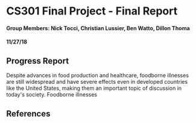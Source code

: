 # CS301 Final Project - Final Report
#### Group Members: Nick Tocci, Christian Lussier, Ben Watto, Dillon Thoma
#### 11/27/18

## Progress Report
<!-- DELETE THIS BEFORE TURNING IN: Final report (6 or more pages) Deadline: Friday, 13th December, 2018 by 7pm: Incorporate any feedback from the progress report and the presentation session. Your final report should be clear, concise and, most importantly, well written, this includes no typos or grammatical errors. Your report should be written in a professional manner and should include explanation of all of the requirements outlined above. -->

<!-- Intro -- what is our project about? what are we looking at within this scope? -->
Despite advances in food production and healthcare, foodborne illnesses are still widespread and have severe effects even in developed countries like the United States, making them an important topic of discussion in today's society. Foodborne illnesses



<!-- Background information -- what are foodborne illnesses? -->

<!-- Motivation -- why are foodborne illnesses important? -->

<!-- What questions does our project aim to answer? -->

<!-- Approach -- how did we do our project? -->

<!-- Challenges -- what challenges did we face? how did we overcome them? -->

<!-- Results -- what did we find? -->

<!-- Analysis -- What do our results mean? -->

<!-- Our Policy Change -- based on our results an analysis, we think that this should happen with policies. -->

<!-- Conclusion -->



<!-- For challenges: Data downloaded had to be converted, original main dataset not that useful to our overall main question, could not find any useful e.coli data wanted in proposal comments.-->
## References
